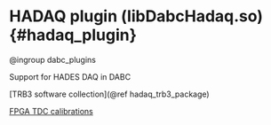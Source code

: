 # HADAQ plugin (libDabcHadaq.so) {#hadaq_plugin}

@ingroup dabc_plugins

Support for HADES DAQ in DABC <br>

[TRB3 software collection](@ref hadaq_trb3_package) <br>

[FPGA TDC calibrations](https://web-docs.gsi.de/~dabc/doc/stream/hadaq_tdc_calibr.html) <br>